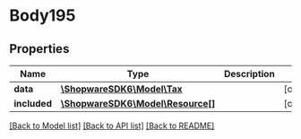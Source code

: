 # Body195

## Properties
Name | Type | Description | Notes
------------ | ------------- | ------------- | -------------
**data** | [**\ShopwareSDK6\Model\Tax**](Tax.md) |  | [optional] 
**included** | [**\ShopwareSDK6\Model\Resource[]**](Resource.md) |  | [optional] 

[[Back to Model list]](../../README.md#documentation-for-models) [[Back to API list]](../../README.md#documentation-for-api-endpoints) [[Back to README]](../../README.md)

